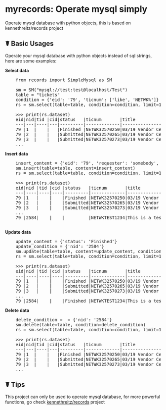 # myrecords: Operate mysql simply 
Operate mysql database with python objects, this is based on kennethreitz/records project


☤ Basic Usages
----------
Operate your mysql database with python objects instead of sql strings, here are some examples:  

**Select data**


<pre>
    from records import SimpleMysql as SM
    
    sm = SM("mysql://test:test@localhost/Test")
    table = "tickets"
    condition = {'eid': '79', 'ticnum': ['like', 'NETWK%']}
    rs = sm.select(table=table, condition=condition, limit=10)
    
    >>> print(rs.dataset)
    eid|nid|tid |cid|status   |ticnum       |title                      |requester|local_only
    ---|---|----|---|---------|-------------|---------------------------|---------|----------
    79 |1  |    |   |Finished |NETWK32570250|03/19 Vendor CenturyLink   |jiahong  |0
    79 |2  |    |   |Submitted|NETWK32570265|03/19 Vendor CenturyLink   |jiahong  |0
    79 |3  |    |   |Submitted|NETWK32570273|03/19 Vendor CenturyLink   |jiahong  |0
    ...
</pre>


**Insert data**  

<pre>
    insert_content = {'eid': '79', 'requester': 'somebody', 'ticnum': 'NETWKTEST1234', 'Title': 'This is a test row'}
    sm.insert(table=table, content=insert_content)
    rs = sm.select(table=table, condition=condition, limit=10)
    
    >>> print(rs.dataset)
    eid|nid |tid |cid |status   |ticnum       |title                      |requester|local_only
    ---|----|----|----|---------|-------------|---------------------------|---------|----------
    79 |1   |    |    |Finished |NETWK32570250|03/19 Vendor CenturyLink   |jiahong  |0
    79 |2   |    |    |Submitted|NETWK32570265|03/19 Vendor CenturyLink   |jiahong  |0
    79 |3   |    |    |Submitted|NETWK32570273|03/19 Vendor CenturyLink   |jiahong  |0
    ...
    79 |2584|    |    |         |NETWKTEST1234|This is a test row         |mebody   |None
 </pre>   


**Update data**  

<pre>
    update_content = {'status': 'Finished'}
    update_condition = {'nid': '2584'}
    sm.update(table=table, content=update_content, condition=update_condition)
    rs = sm.select(table=table, condition=condition, limit=10)
    
    >>> print(rs.dataset)
    eid|nid |tid |cid |status   |ticnum       |title                      |requester|local_only
    ---|----|----|----|---------|-------------|---------------------------|---------|----------
    79 |1   |    |    |Finished |NETWK32570250|03/19 Vendor CenturyLink   |jiahong  |0
    79 |2   |    |    |Submitted|NETWK32570265|03/19 Vendor CenturyLink   |jiahong  |0
    79 |3   |    |    |Submitted|NETWK32570273|03/19 Vendor CenturyLink   |jiahong  |0
    ...
    79 |2584|    |    |Finished |NETWKTEST1234|This is a test row         |mebody   |None
</pre>    


**Delete data**  

<pre>
    delete_condition =  = {'nid': '2584'}
    sm.delete(table=table, condition=delete_condition)
    rs = sm.select(table=table, condition=condition, limit=10)
    
    >>> print(rs.dataset)
    eid|nid|tid |cid|status   |ticnum       |title                      |requester|local_only
    ---|---|----|---|---------|-------------|---------------------------|---------|----------
    79 |1  |    |   |Finished |NETWK32570250|03/19 Vendor CenturyLink   |jiahong  |0
    79 |2  |    |   |Submitted|NETWK32570265|03/19 Vendor CenturyLink   |jiahong  |0
    79 |3  |    |   |Submitted|NETWK32570273|03/19 Vendor CenturyLink   |jiahong  |0
    ...
</pre>


☤ Tips
-----------
This project can only be used to operate mysql database, for more powerful functions, go check [kennethreitz/records](<https://github.com/kennethreitz/records>) project
